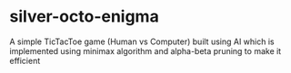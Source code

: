 # silver-octo-enigma
A simple TicTacToe game (Human vs Computer) built using AI which is implemented using minimax algorithm and alpha-beta pruning to make it efficient
